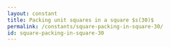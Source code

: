 ```yaml
---
layout: constant
title: Packing unit squares in a square $s(30)$
permalink: /constants/square-packing-in-square-30/
id: square-packing-in-square-30
---
```

